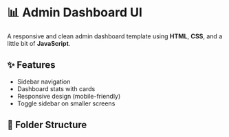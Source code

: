 # 📊 Admin Dashboard UI

A responsive and clean admin dashboard template using **HTML**, **CSS**, and a little bit of **JavaScript**.

## ✨ Features

- Sidebar navigation
- Dashboard stats with cards
- Responsive design (mobile-friendly)
- Toggle sidebar on smaller screens

## 📁 Folder Structure

